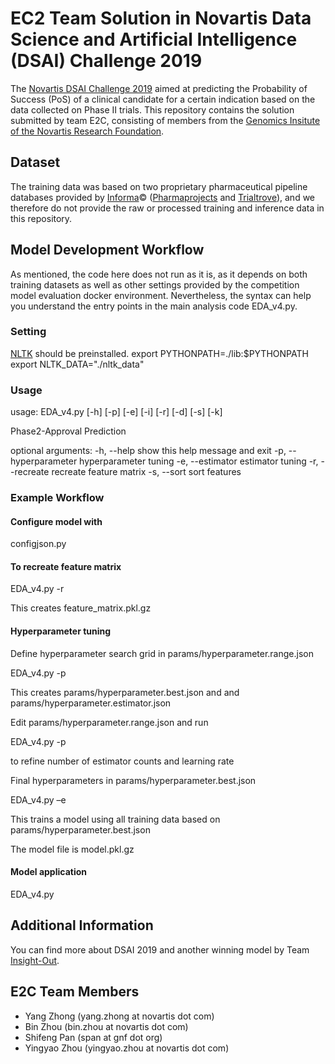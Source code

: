 # EC2 Team Solution in Novartis Data Science and Artificial Intelligence (DSAI) Challenge 2019


The [Novartis DSAI Challenge 2019](https://www.aicrowd.com/challenges/novartis-dsai-challenge) aimed at predicting the Probability of Success (PoS) of a clinical candidate for a certain indication based on the data collected on Phase II trials.  This repository contains the solution submitted by team E2C, consisting of members from the [Genomics Insitute of the Novartis Research Foundation](https://www.gnf.org/).

## Dataset

The training data was based on two proprietary pharmaceutical pipeline databases provided by [Informa](https://pharmaintelligence.informa.com/)&copy; ([Pharmaprojects](https://pharmaintelligence.informa.com/products-and-services/data-and-analysis/pharmaprojects) and [Trialtrove](https://pharmaintelligence.informa.com/clinical-trial-data)), and we therefore do not  provide the raw or processed training and inference data in this repository.

## Model Development Workflow

As mentioned, the code here does not run as it is, as it depends on both training datasets as well as other settings provided by the competition model evaluation docker environment.  Nevertheless, the syntax can help you understand the entry points in the main analysis code EDA_v4.py.

### Setting
[NLTK](https://pypi.org/project/nltk/) should be preinstalled.
export PYTHONPATH=./lib:$PYTHONPATH
export NLTK_DATA="./nltk_data"

### Usage

usage: EDA_v4.py [-h] [-p] [-e] [-i] [-r] [-d] [-s] [-k]

Phase2-Approval Prediction

optional arguments:
  -h, --help            show this help message and exit
  -p, --hyperparameter  hyperparameter tuning
  -e, --estimator       estimator tuning
  -r, --recreate        recreate feature matrix
  -s, --sort            sort features

### Example Workflow

#### Configure model with

configjson.py

#### To recreate feature matrix 

EDA_v4.py -r

This creates feature_matrix.pkl.gz

#### Hyperparameter tuning

Define hyperparameter search grid in params/hyperparameter.range.json

EDA_v4.py -p

This creates params/hyperparameter.best.json and and params/hyperparameter.estimator.json

Edit params/hyperparameter.range.json and run

EDA_v4.py -p

to refine number of estimator counts and learning rate

Final hyperparameters in params/hyperparameter.best.json

EDA_v4.py –e

This trains a model using all training data based on params/hyperparameter.best.json

The model file is model.pkl.gz

#### Model application

EDA_v4.py

## Additional Information

You can find more about DSAI 2019 and another winning model by Team [Insight-Out](https://github.com/bjoernholzhauer/DSAI-Competition-2019). 

## E2C Team Members

* Yang Zhong (yang.zhong at novartis dot com)
* Bin Zhou (bin.zhou at novartis dot com)
* Shifeng Pan (span at gnf dot org)
* Yingyao Zhou (yingyao.zhou at novartis dot com)
